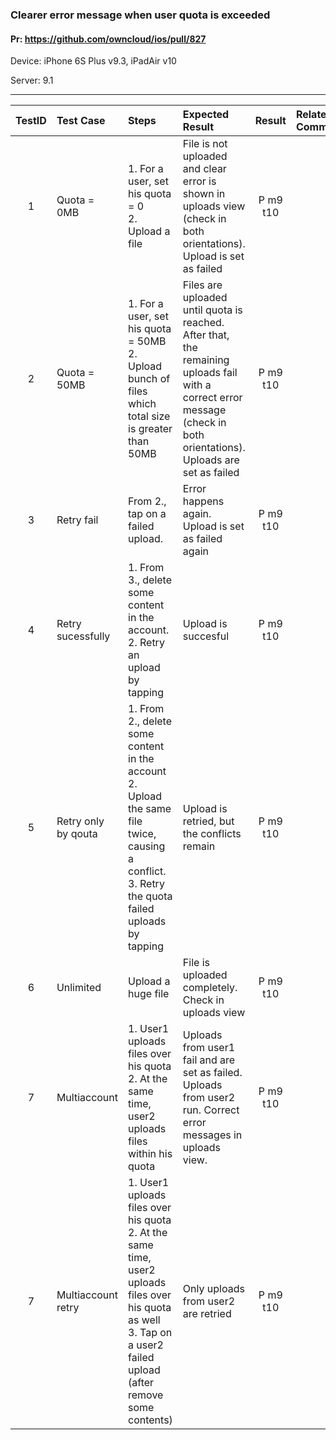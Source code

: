 ###  Clearer error message when user quota is exceeded 

#### Pr: https://github.com/owncloud/ios/pull/827

Device: iPhone 6S Plus v9.3, iPadAir v10

Server: 9.1 


---

 
| TestID | Test Case | Steps | Expected Result | Result | Related Comment |
| :----: | :-------- | :---- | :-------------- | :----: | :------ |
| 1 | Quota = 0MB |  1. For a user, set his quota = 0<br>2. Upload a file  | File is not uploaded and clear error is shown in uploads view (check in both orientations). Upload is set as failed| P m9 t10  |
| 2 | Quota = 50MB  | 1. For a user, set his quota = 50MB<br>2. Upload bunch of files which total size is greater than 50MB | Files are uploaded until quota is reached. After that, the remaining uploads fail with a correct error message (check in both orientations). Uploads are set as failed | P m9 t10|
| 3 | Retry fail |  From 2., tap on a failed upload.  | Error happens again. Upload is set as failed again| P m9 t10 |
| 4 | Retry sucessfully | 1. From 3., delete some content in the account.<br>2. Retry an upload by tapping  | Upload is succesful| P m9 t10  |
| 5 | Retry only by qouta | 1. From 2., delete some content in the account<br>2. Upload the same file twice, causing a conflict.<br>3. Retry the quota failed uploads by tapping  | Upload is retried, but the conflicts remain | P m9 t10 |
| 6 | Unlimited  | Upload a huge file | File is uploaded completely. Check in uploads view  | P m9 t10 |  |
| 7 | Multiaccount | 1. User1 uploads files over his quota<br>2. At the same time, user2 uploads files within his quota | Uploads from user1 fail and are set as failed. Uploads from user2 run. Correct error messages in uploads view.  | P m9 t10|  |
| 7 | Multiaccount retry| 1. User1 uploads files over his quota<br>2. At the same time, user2 uploads files over his quota as well<br>3. Tap on a user2 failed upload (after remove some contents)| Only uploads from user2 are retried  | P m9 t10|  |

